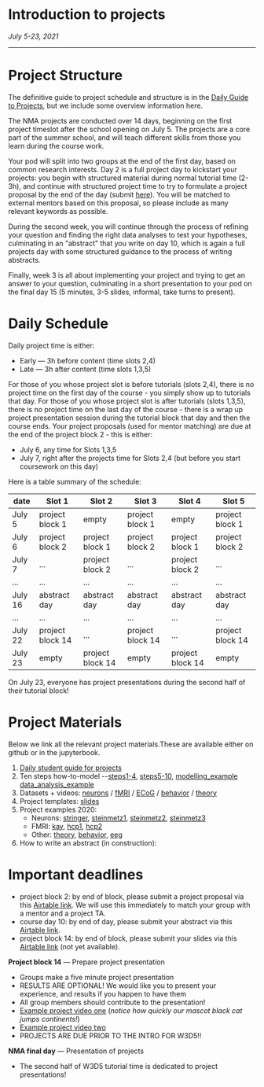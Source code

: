 # Introduction to projects

*July 5-23, 2021*

----

# **Project Structure**

The definitive guide to project schedule and structure is in the [Daily Guide to Projects](./docs/project_guidance.md), but we include some overview information here.

The NMA projects are conducted over 14 days, beginning on the first project timeslot after the school opening on July 5.
The projects are a core part of the summer school, and will teach different skills from those you learn during the course work.

Your pod will split into two groups at the end of the first day, based on common research interests.
Day 2 is a full project day to kickstart your projects: you begin with structured material during normal tutorial time (2-3h), and
continue with structured project time to try to formulate a project proposal by the end of the day (submit [here](https://airtable.com/shrZWimDB3YddpXDu)).
You will be matched to external mentors based on this proposal, so please include as many relevant keywords as possible.

During the second week, you will continue through the process of refining your question and
finding the right data analyses to test your hypotheses, culminating in an "abstract" that you write on day 10, which is
again a full projects day with some structured guidance to the process of writing abstracts.

Finally, week 3 is all about implementing your project and trying to get an answer to your question, culminating in a short presentation to your pod
on the final day 15 (5 minutes, 3-5 slides, informal, take turns to present).


# **Daily Schedule**

Daily project time is either:
 - Early — 3h before content (time slots 2,4)
 - Late  — 3h after content (time slots 1,3,5)

 For those of you whose project slot is before tutorials (slots 2,4), there is no project time on the first day of the course - you simply show up to tutorials that day. For those of you whose project slot is after tutorials (slots 1,3,5), there is no project time on the last day of the course - there is a wrap up project presentation session during the tutorial block that day and then the course ends. Your project proposals (used for mentor matching) are due at the end of the project block 2 - this is either:

 - July 6, any time for Slots 1,3,5
 - July 7, right after the projects time for Slots 2,4 (but before you start coursework on this day)

 Here is a table summary of the schedule:

| date | Slot 1 | Slot 2 | Slot 3 | Slot 4 | Slot 5 |
| --- | --- | --- | --- | --- | --- |
| July 5 | project block 1 | empty | project block 1 | empty | project block 1 |
| July 6 | project block 2 | project block 1 | project block 2 | project block 1 | project block 2 |
| July 7 | ... | project block 2 | ... | project block 2 | ... |
| ... | ... | ... | ... | ... | ... |
| July 16 | abstract day | abstract day | abstract day | abstract day | abstract day |
| ... | ... | ... | ... | ... | ... |
| July 22 | project block 14 | ... | project block 14 | ... | project block 14 |
| July 23 | empty | project block 14 | empty | project block 14 | empty |

On July 23, everyone has project presentations during the second half of their tutorial block!

# **Project Materials**

Below we link all the relevant project materials.These are available either on github or in the jupyterbook.

1. [Daily student guide for projects](./docs/project_guidance.md)
2. Ten steps how-to-model --[steps1-4](https://compneuro.neuromatch.io/projects/modelingsteps/ModelingSteps_1through4.html), [steps5-10](https://compneuro.neuromatch.io/projects/modelingsteps/ModelingSteps_5through10.html), [modelling_example](https://compneuro.neuromatch.io/projects/modelingsteps/TrainIllusionModel.html) [data_analysis_example](https://compneuro.neuromatch.io/projects/modelingsteps/TrainIllusionDataProject.html)
3. Datasets + videos: [neurons](./neurons) / [fMRI](./fMRI) / [ECoG](./ECoG) / [behavior](./behavior) / [theory](./theory)
4. Project templates: [slides](./docs/project_templates.md)
5. Project examples 2020:
   - Neurons: [stringer](https://osf.io/u9gqe/), [steinmetz1](https://osf.io/29vuq/), [steinmetz2](https://osf.io/52wja/), [steinmetz3](https://osf.io/bt4ph/)  
   - FMRI: [kay](https://osf.io/h3z4e/), [hcp1](https://osf.io/td957/), [hcp2](https://osf.io/5fmnq/)
   - Other: [theory](https://osf.io/z7p5v/), [behavior](https://osf.io/hez85/), [eeg](https://osf.io/5r96v/)
6. How to write an abstract (in construction): <!--[guide]() [paper1]() [paper2]() [paper3]()-->


# **Important deadlines**

* project block 2:  by end of block, please submit a project proposal via this [Airtable link](https://airtable.com/shrZWimDB3YddpXDu). We will use this immediately to match your group with a mentor and a project TA.  
* course day 10:  by end of day, please submit your abstract via this [Airtable link](https://airtable.com/shrITSzD4fgFCGiWI).  
* project block 14: by end of block, please submit your slides via this [Airtable link]() (not yet available).  

**Project block 14** — Prepare project presentation
 * Groups make a five minute project presentation
 * RESULTS ARE OPTIONAL! We would like you to present your experience, and results if you happen to have them
 * All group members should contribute to the presentation!
 * [Example project video one](https://youtu.be/zMphz4yvyfc) (*notice how quickly our mascot black cat jumps continents!*)
 * [Example project video two](https://www.youtube.com/watch?v=pvfy0_v12wI)
 * PROJECTS ARE DUE PRIOR TO THE INTRO FOR W3D5!!

**NMA final day** — Presentation of projects
  * The second half of W3D5 tutorial time is dedicated to project presentations!
